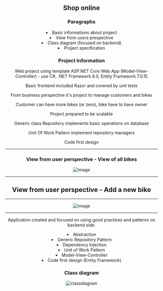 <!DOCTYPE html>
<html>
<head>
</head>
<body style="margin: auto; text-align: center;">
    
<h2>Shop online</h2>
<p />
<h3>Paragraphs</h3>
<li>Basic informations about project</li>
<li>View from users prespective</li>
<li>Class diagram (focused on backend)</li>
<li>Project specification</li>

<h3>Project Information</h3>
<p>Web project using template ASP.NET Core Web App (Model-View-Controller) - use C#, .NET Framework 6.0, Entity Framework 7.0.15</p>
<p>Basic frontend included Razor and covered by unit tests</p>
<p>From business perspective it's project to manage customers and bikes</p>
<p>Customer can have more bikes (or zero), bike have to have owner</p>
<p>Project prepared to be scalable</p>
<p>Generic class Repository implements basic operations on database</p>
<p>Unit Of Work Pattern implement repository managers</p>
<p>Code first design</p>
<hr>
    
<h3>View from user perspective - View of all bikes</h3>

![image](https://github.com/kadisin/ShopOnline/assets/38622355/33ff0596-4208-49fa-8570-451a1de5d682)

<hr>
<p />
<h2>View from user perspective - Add a new bike</h2>
<hr>
    
![image](https://github.com/kadisin/ShopOnline/assets/38622355/dbd1cbf9-0fd2-4e84-85c6-987297fb730c)

<hr>
<p />
<p> Application created and focused on using good practises and patterns on backend side.</p>
<p />
<li> Abstraction </li>
<li> Generic Repository Pattern </li>
<li> Dependency Injection </li>
<li> Unit of Work Pattern </li>
<li> Model-View-Controller </li>
<li> Code first design (Entity Framework) </li>

<h3>Class diagram</h3>

![classdiagram](https://github.com/kadisin/ShopOnline/assets/38622355/4737ec02-bea6-405e-b87c-e289da1da40c)



</body>
</html>

